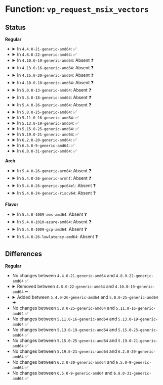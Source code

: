 # Function: <code>vp_request_msix_vectors</code>

## Status
<b>Regular</b>
<ul>
<li>
<details>
<summary>In <code>4.4.0-21-generic-amd64</code>: ✅</summary>

```c
int vp_request_msix_vectors(struct virtio_device * vdev, int nvectors, bool per_vq_vectors)
```

```json
{
  "name": "vp_request_msix_vectors",
  "collision_type": "Unique Static",
  "inline_type": "No",
  "funcs": [
    {
      "addr": 18446744071583835744,
      "name": "vp_request_msix_vectors",
      "external": false,
      "loc": "drivers/virtio/virtio_pci_common.c:140",
      "file": "drivers/virtio/virtio_pci_common.c",
      "inline": "seen, unknown",
      "caller_inline": [],
      "caller_func": [
        "drivers/virtio/virtio_pci_common.c:vp_try_to_find_vqs",
        "drivers/virtio/virtio_pci_common.c:vp_try_to_find_vqs",
        "drivers/virtio/virtio_pci_common.c:vp_try_to_find_vqs"
      ]
    }
  ],
  "symbols": [
    {
      "addr": 18446744071583835744,
      "name": "vp_request_msix_vectors",
      "section": ".text",
      "bind": "STB_LOCAL",
      "size": 517
    }
  ]
}
```
</details>
</li>
<li>
<details>
<summary>In <code>4.8.0-22-generic-amd64</code>: ✅</summary>

```c
int vp_request_msix_vectors(struct virtio_device * vdev, int nvectors, bool per_vq_vectors)
```

```json
{
  "name": "vp_request_msix_vectors",
  "collision_type": "Unique Static",
  "inline_type": "No",
  "funcs": [
    {
      "addr": 18446744071584164832,
      "name": "vp_request_msix_vectors",
      "external": false,
      "loc": "drivers/virtio/virtio_pci_common.c:140",
      "file": "drivers/virtio/virtio_pci_common.c",
      "inline": "seen, unknown",
      "caller_inline": [],
      "caller_func": [
        "drivers/virtio/virtio_pci_common.c:vp_try_to_find_vqs",
        "drivers/virtio/virtio_pci_common.c:vp_try_to_find_vqs",
        "drivers/virtio/virtio_pci_common.c:vp_try_to_find_vqs"
      ]
    }
  ],
  "symbols": [
    {
      "addr": 18446744071584164832,
      "name": "vp_request_msix_vectors",
      "section": ".text",
      "bind": "STB_LOCAL",
      "size": 511
    }
  ]
}
```
</details>
</li>
<li>
<details>
<summary>In <code>4.10.0-19-generic-amd64</code>: Absent ❓</summary>

```json
{
  "name": "vp_request_msix_vectors",
  "collision_type": "Unique Static",
  "inline_type": "Full",
  "funcs": [
    {
      "addr": 18446744071584347003,
      "name": "vp_request_msix_vectors",
      "external": false,
      "loc": "drivers/virtio/virtio_pci_common.c:105",
      "file": "drivers/virtio/virtio_pci_common.c",
      "inline": "not declared, inlined",
      "caller_inline": [
        "drivers/virtio/virtio_pci_common.c:vp_find_vqs_msix"
      ],
      "caller_func": []
    }
  ],
  "symbols": []
}
```
</details>
</li>
<li>
<details>
<summary>In <code>4.13.0-16-generic-amd64</code>: Absent ❓</summary>

```json
{
  "name": "vp_request_msix_vectors",
  "collision_type": "Unique Static",
  "inline_type": "Full",
  "funcs": [
    {
      "addr": 18446744071584428290,
      "name": "vp_request_msix_vectors",
      "external": false,
      "loc": "drivers/virtio/virtio_pci_common.c:105",
      "file": "drivers/virtio/virtio_pci_common.c",
      "inline": "not declared, inlined",
      "caller_inline": [
        "drivers/virtio/virtio_pci_common.c:vp_find_vqs_msix"
      ],
      "caller_func": []
    }
  ],
  "symbols": []
}
```
</details>
</li>
<li>
<details>
<summary>In <code>4.15.0-20-generic-amd64</code>: Absent ❓</summary>

```json
{
  "name": "vp_request_msix_vectors",
  "collision_type": "Unique Static",
  "inline_type": "Full",
  "funcs": [
    {
      "addr": 18446744071584836226,
      "name": "vp_request_msix_vectors",
      "external": false,
      "loc": "drivers/virtio/virtio_pci_common.c:105",
      "file": "drivers/virtio/virtio_pci_common.c",
      "inline": "not declared, inlined",
      "caller_inline": [
        "drivers/virtio/virtio_pci_common.c:vp_find_vqs_msix"
      ],
      "caller_func": []
    }
  ],
  "symbols": []
}
```
</details>
</li>
<li>
<details>
<summary>In <code>4.18.0-10-generic-amd64</code>: Absent ❓</summary>

```json
{
  "name": "vp_request_msix_vectors",
  "collision_type": "Unique Static",
  "inline_type": "Full",
  "funcs": [
    {
      "addr": 18446744071585066749,
      "name": "vp_request_msix_vectors",
      "external": false,
      "loc": "drivers/virtio/virtio_pci_common.c:105",
      "file": "drivers/virtio/virtio_pci_common.c",
      "inline": "not declared, inlined",
      "caller_inline": [
        "drivers/virtio/virtio_pci_common.c:vp_find_vqs_msix"
      ],
      "caller_func": []
    }
  ],
  "symbols": []
}
```
</details>
</li>
<li>
<details>
<summary>In <code>5.0.0-13-generic-amd64</code>: Absent ❓</summary>

```json
{
  "name": "vp_request_msix_vectors",
  "collision_type": "Unique Static",
  "inline_type": "Full",
  "funcs": [
    {
      "addr": 18446744071585175037,
      "name": "vp_request_msix_vectors",
      "external": false,
      "loc": "drivers/virtio/virtio_pci_common.c:105",
      "file": "drivers/virtio/virtio_pci_common.c",
      "inline": "not declared, inlined",
      "caller_inline": [
        "drivers/virtio/virtio_pci_common.c:vp_find_vqs_msix"
      ],
      "caller_func": []
    }
  ],
  "symbols": []
}
```
</details>
</li>
<li>
<details>
<summary>In <code>5.3.0-18-generic-amd64</code>: Absent ❓</summary>

```json
{
  "name": "vp_request_msix_vectors",
  "collision_type": "Unique Static",
  "inline_type": "Full",
  "funcs": [
    {
      "addr": 18446744071585387651,
      "name": "vp_request_msix_vectors",
      "external": false,
      "loc": "drivers/virtio/virtio_pci_common.c:102",
      "file": "drivers/virtio/virtio_pci_common.c",
      "inline": "not declared, inlined",
      "caller_inline": [
        "drivers/virtio/virtio_pci_common.c:vp_find_vqs_msix"
      ],
      "caller_func": []
    }
  ],
  "symbols": []
}
```
</details>
</li>
<li>
<details>
<summary>In <code>5.4.0-26-generic-amd64</code>: Absent ❓</summary>

```json
{
  "name": "vp_request_msix_vectors",
  "collision_type": "Unique Static",
  "inline_type": "Full",
  "funcs": [
    {
      "addr": 18446744071585528163,
      "name": "vp_request_msix_vectors",
      "external": false,
      "loc": "drivers/virtio/virtio_pci_common.c:102",
      "file": "drivers/virtio/virtio_pci_common.c",
      "inline": "not declared, inlined",
      "caller_inline": [
        "drivers/virtio/virtio_pci_common.c:vp_find_vqs_msix"
      ],
      "caller_func": []
    }
  ],
  "symbols": []
}
```
</details>
</li>
<li>
<details>
<summary>In <code>5.8.0-25-generic-amd64</code>: ✅</summary>

```c
int vp_request_msix_vectors(struct virtio_device * vdev, int nvectors, bool per_vq_vectors, struct irq_affinity * desc)
```

```json
{
  "name": "vp_request_msix_vectors",
  "collision_type": "Unique Static",
  "inline_type": "No",
  "funcs": [
    {
      "addr": 18446744071586244320,
      "name": "vp_request_msix_vectors",
      "external": false,
      "loc": "drivers/virtio/virtio_pci_common.c:102",
      "file": "drivers/virtio/virtio_pci_common.c",
      "inline": "seen, unknown",
      "caller_inline": [],
      "caller_func": [
        "drivers/virtio/virtio_pci_common.c:vp_find_vqs_msix",
        "drivers/virtio/virtio_pci_common.c:vp_find_vqs_msix",
        "drivers/virtio/virtio_pci_common.c:vp_find_vqs_msix"
      ]
    }
  ],
  "symbols": [
    {
      "addr": 18446744071586244320,
      "name": "vp_request_msix_vectors",
      "section": ".text",
      "bind": "STB_LOCAL",
      "size": 594
    }
  ]
}
```
</details>
</li>
<li>
<details>
<summary>In <code>5.11.0-16-generic-amd64</code>: ✅</summary>

```c
int vp_request_msix_vectors(struct virtio_device * vdev, int nvectors, bool per_vq_vectors, struct irq_affinity * desc)
```

```json
{
  "name": "vp_request_msix_vectors",
  "collision_type": "Unique Static",
  "inline_type": "No",
  "funcs": [
    {
      "addr": 18446744071586362544,
      "name": "vp_request_msix_vectors",
      "external": false,
      "loc": "drivers/virtio/virtio_pci_common.c:102",
      "file": "drivers/virtio/virtio_pci_common.c",
      "inline": "seen, unknown",
      "caller_inline": [],
      "caller_func": [
        "drivers/virtio/virtio_pci_common.c:vp_find_vqs_msix",
        "drivers/virtio/virtio_pci_common.c:vp_find_vqs_msix",
        "drivers/virtio/virtio_pci_common.c:vp_find_vqs_msix"
      ]
    }
  ],
  "symbols": [
    {
      "addr": 18446744071586362544,
      "name": "vp_request_msix_vectors",
      "section": ".text",
      "bind": "STB_LOCAL",
      "size": 594
    }
  ]
}
```
</details>
</li>
<li>
<details>
<summary>In <code>5.13.0-19-generic-amd64</code>: ✅</summary>

```c
int vp_request_msix_vectors(struct virtio_device * vdev, int nvectors, bool per_vq_vectors, struct irq_affinity * desc)
```

```json
{
  "name": "vp_request_msix_vectors",
  "collision_type": "Unique Static",
  "inline_type": "No",
  "funcs": [
    {
      "addr": 18446744071586247232,
      "name": "vp_request_msix_vectors",
      "external": false,
      "loc": "drivers/virtio/virtio_pci_common.c:102",
      "file": "drivers/virtio/virtio_pci_common.c",
      "inline": "seen, unknown",
      "caller_inline": [],
      "caller_func": [
        "drivers/virtio/virtio_pci_common.c:vp_find_vqs_msix",
        "drivers/virtio/virtio_pci_common.c:vp_find_vqs_msix",
        "drivers/virtio/virtio_pci_common.c:vp_find_vqs_msix"
      ]
    }
  ],
  "symbols": [
    {
      "addr": 18446744071586247232,
      "name": "vp_request_msix_vectors",
      "section": ".text",
      "bind": "STB_LOCAL",
      "size": 594
    }
  ]
}
```
</details>
</li>
<li>
<details>
<summary>In <code>5.15.0-25-generic-amd64</code>: ✅</summary>

```c
int vp_request_msix_vectors(struct virtio_device * vdev, int nvectors, bool per_vq_vectors, struct irq_affinity * desc)
```

```json
{
  "name": "vp_request_msix_vectors",
  "collision_type": "Unique Static",
  "inline_type": "No",
  "funcs": [
    {
      "addr": 18446744071586757504,
      "name": "vp_request_msix_vectors",
      "external": false,
      "loc": "drivers/virtio/virtio_pci_common.c:102",
      "file": "drivers/virtio/virtio_pci_common.c",
      "inline": "seen, unknown",
      "caller_inline": [],
      "caller_func": [
        "drivers/virtio/virtio_pci_common.c:vp_find_vqs_msix",
        "drivers/virtio/virtio_pci_common.c:vp_find_vqs_msix",
        "drivers/virtio/virtio_pci_common.c:vp_find_vqs_msix"
      ]
    }
  ],
  "symbols": [
    {
      "addr": 18446744071586757504,
      "name": "vp_request_msix_vectors",
      "section": ".text",
      "bind": "STB_LOCAL",
      "size": 594
    }
  ]
}
```
</details>
</li>
<li>
<details>
<summary>In <code>5.19.0-21-generic-amd64</code>: ✅</summary>

```c
int vp_request_msix_vectors(struct virtio_device * vdev, int nvectors, bool per_vq_vectors, struct irq_affinity * desc)
```

```json
{
  "name": "vp_request_msix_vectors",
  "collision_type": "Unique Static",
  "inline_type": "No",
  "funcs": [
    {
      "addr": 18446744071588034416,
      "name": "vp_request_msix_vectors",
      "external": false,
      "loc": "drivers/virtio/virtio_pci_common.c:102",
      "file": "drivers/virtio/virtio_pci_common.c",
      "inline": "seen, unknown",
      "caller_inline": [],
      "caller_func": [
        "drivers/virtio/virtio_pci_common.c:vp_find_vqs_msix",
        "drivers/virtio/virtio_pci_common.c:vp_find_vqs_msix",
        "drivers/virtio/virtio_pci_common.c:vp_find_vqs_msix"
      ]
    }
  ],
  "symbols": [
    {
      "addr": 18446744071588034416,
      "name": "vp_request_msix_vectors",
      "section": ".text",
      "bind": "STB_LOCAL",
      "size": 602
    }
  ]
}
```
</details>
</li>
<li>
<details>
<summary>In <code>6.2.0-20-generic-amd64</code>: ✅</summary>

```c
int vp_request_msix_vectors(struct virtio_device * vdev, int nvectors, bool per_vq_vectors, struct irq_affinity * desc)
```

```json
{
  "name": "vp_request_msix_vectors",
  "collision_type": "Unique Static",
  "inline_type": "No",
  "funcs": [
    {
      "addr": 18446744071589412304,
      "name": "vp_request_msix_vectors",
      "external": false,
      "loc": "drivers/virtio/virtio_pci_common.c:102",
      "file": "drivers/virtio/virtio_pci_common.c",
      "inline": "seen, unknown",
      "caller_inline": [],
      "caller_func": [
        "drivers/virtio/virtio_pci_common.c:vp_find_vqs_msix",
        "drivers/virtio/virtio_pci_common.c:vp_find_vqs_msix",
        "drivers/virtio/virtio_pci_common.c:vp_find_vqs_msix"
      ]
    }
  ],
  "symbols": [
    {
      "addr": 18446744071589412304,
      "name": "vp_request_msix_vectors",
      "section": ".text",
      "bind": "STB_LOCAL",
      "size": 607
    }
  ]
}
```
</details>
</li>
<li>
<details>
<summary>In <code>6.5.0-9-generic-amd64</code>: ✅</summary>

```c
int vp_request_msix_vectors(struct virtio_device * vdev, int nvectors, bool per_vq_vectors, struct irq_affinity * desc)
```

```json
{
  "name": "vp_request_msix_vectors",
  "collision_type": "Unique Static",
  "inline_type": "No",
  "funcs": [
    {
      "addr": 18446744071589711392,
      "name": "vp_request_msix_vectors",
      "external": false,
      "loc": "drivers/virtio/virtio_pci_common.c:102",
      "file": "drivers/virtio/virtio_pci_common.c",
      "inline": "seen, unknown",
      "caller_inline": [],
      "caller_func": [
        "drivers/virtio/virtio_pci_common.c:vp_find_vqs_msix",
        "drivers/virtio/virtio_pci_common.c:vp_find_vqs_msix",
        "drivers/virtio/virtio_pci_common.c:vp_find_vqs_msix"
      ]
    }
  ],
  "symbols": [
    {
      "addr": 18446744071589711392,
      "name": "vp_request_msix_vectors",
      "section": ".text",
      "bind": "STB_LOCAL",
      "size": 607
    }
  ]
}
```
</details>
</li>
<li>
<details>
<summary>In <code>6.8.0-31-generic-amd64</code>: ✅</summary>

```c
int vp_request_msix_vectors(struct virtio_device * vdev, int nvectors, bool per_vq_vectors, struct irq_affinity * desc)
```

```json
{
  "name": "vp_request_msix_vectors",
  "collision_type": "Unique Static",
  "inline_type": "No",
  "funcs": [
    {
      "addr": 18446744071590047168,
      "name": "vp_request_msix_vectors",
      "external": false,
      "loc": "drivers/virtio/virtio_pci_common.c:102",
      "file": "drivers/virtio/virtio_pci_common.c",
      "inline": "seen, unknown",
      "caller_inline": [],
      "caller_func": [
        "drivers/virtio/virtio_pci_common.c:vp_find_vqs_msix",
        "drivers/virtio/virtio_pci_common.c:vp_find_vqs_msix",
        "drivers/virtio/virtio_pci_common.c:vp_find_vqs_msix"
      ]
    }
  ],
  "symbols": [
    {
      "addr": 18446744071590047168,
      "name": "vp_request_msix_vectors",
      "section": ".text",
      "bind": "STB_LOCAL",
      "size": 607
    }
  ]
}
```
</details>
</li>
</ul>
<b>Arch</b>
<ul>
<li>
<details>
<summary>In <code>5.4.0-26-generic-arm64</code>: Absent ❓</summary>

```json
{
  "name": "vp_request_msix_vectors",
  "collision_type": "Unique Static",
  "inline_type": "Full",
  "funcs": [
    {
      "addr": 18446603336498186376,
      "name": "vp_request_msix_vectors",
      "external": false,
      "loc": "drivers/virtio/virtio_pci_common.c:102",
      "file": "drivers/virtio/virtio_pci_common.c",
      "inline": "not declared, inlined",
      "caller_inline": [
        "drivers/virtio/virtio_pci_common.c:vp_find_vqs_msix"
      ],
      "caller_func": []
    }
  ],
  "symbols": []
}
```
</details>
</li>
<li>
<details>
<summary>In <code>5.4.0-26-generic-armhf</code>: Absent ❓</summary>

```json
{
  "name": "vp_request_msix_vectors",
  "collision_type": "Unique Static",
  "inline_type": "Full",
  "funcs": [
    {
      "addr": 3230950728,
      "name": "vp_request_msix_vectors",
      "external": false,
      "loc": "drivers/virtio/virtio_pci_common.c:102",
      "file": "drivers/virtio/virtio_pci_common.c",
      "inline": "not declared, inlined",
      "caller_inline": [
        "drivers/virtio/virtio_pci_common.c:vp_find_vqs_msix"
      ],
      "caller_func": []
    }
  ],
  "symbols": []
}
```
</details>
</li>
<li>
<details>
<summary>In <code>5.4.0-26-generic-ppc64el</code>: Absent ❓</summary>

```json
{
  "name": "vp_request_msix_vectors",
  "collision_type": "Unique Static",
  "inline_type": "Full",
  "funcs": [
    {
      "addr": 13835058055291424200,
      "name": "vp_request_msix_vectors",
      "external": false,
      "loc": "drivers/virtio/virtio_pci_common.c:102",
      "file": "drivers/virtio/virtio_pci_common.c",
      "inline": "not declared, inlined",
      "caller_inline": [
        "drivers/virtio/virtio_pci_common.c:vp_find_vqs_msix"
      ],
      "caller_func": []
    }
  ],
  "symbols": []
}
```
</details>
</li>
<li>
<details>
<summary>In <code>5.4.0-24-generic-riscv64</code>: Absent ❓</summary>

```json
{
  "name": "vp_request_msix_vectors",
  "collision_type": "Unique Static",
  "inline_type": "Full",
  "funcs": [
    {
      "addr": 18446743936275967122,
      "name": "vp_request_msix_vectors",
      "external": false,
      "loc": "drivers/virtio/virtio_pci_common.c:102",
      "file": "drivers/virtio/virtio_pci_common.c",
      "inline": "not declared, inlined",
      "caller_inline": [
        "drivers/virtio/virtio_pci_common.c:vp_find_vqs_msix"
      ],
      "caller_func": []
    }
  ],
  "symbols": []
}
```
</details>
</li>
</ul>
<b>Flavor</b>
<ul>
<li>
<details>
<summary>In <code>5.4.0-1009-aws-amd64</code>: Absent ❓</summary>

```json
{
  "name": "vp_request_msix_vectors",
  "collision_type": "Unique Static",
  "inline_type": "Full",
  "funcs": [
    {
      "addr": 18446744071585290195,
      "name": "vp_request_msix_vectors",
      "external": false,
      "loc": "drivers/virtio/virtio_pci_common.c:102",
      "file": "drivers/virtio/virtio_pci_common.c",
      "inline": "not declared, inlined",
      "caller_inline": [
        "drivers/virtio/virtio_pci_common.c:vp_find_vqs_msix"
      ],
      "caller_func": []
    }
  ],
  "symbols": []
}
```
</details>
</li>
<li>
<details>
<summary>In <code>5.4.0-1010-azure-amd64</code>: Absent ❓</summary>

```json
{
  "name": "vp_request_msix_vectors",
  "collision_type": "Unique Static",
  "inline_type": "Full",
  "funcs": [
    {
      "addr": 18446744071585242707,
      "name": "vp_request_msix_vectors",
      "external": false,
      "loc": "drivers/virtio/virtio_pci_common.c:102",
      "file": "drivers/virtio/virtio_pci_common.c",
      "inline": "not declared, inlined",
      "caller_inline": [
        "drivers/virtio/virtio_pci_common.c:vp_find_vqs_msix"
      ],
      "caller_func": []
    }
  ],
  "symbols": []
}
```
</details>
</li>
<li>
<details>
<summary>In <code>5.4.0-1009-gcp-amd64</code>: Absent ❓</summary>

```json
{
  "name": "vp_request_msix_vectors",
  "collision_type": "Unique Static",
  "inline_type": "Full",
  "funcs": [
    {
      "addr": 18446744071585478563,
      "name": "vp_request_msix_vectors",
      "external": false,
      "loc": "drivers/virtio/virtio_pci_common.c:102",
      "file": "drivers/virtio/virtio_pci_common.c",
      "inline": "not declared, inlined",
      "caller_inline": [
        "drivers/virtio/virtio_pci_common.c:vp_find_vqs_msix"
      ],
      "caller_func": []
    }
  ],
  "symbols": []
}
```
</details>
</li>
<li>
<details>
<summary>In <code>5.4.0-26-lowlatency-amd64</code>: Absent ❓</summary>

```json
{
  "name": "vp_request_msix_vectors",
  "collision_type": "Unique Static",
  "inline_type": "Full",
  "funcs": [
    {
      "addr": 18446744071585586739,
      "name": "vp_request_msix_vectors",
      "external": false,
      "loc": "drivers/virtio/virtio_pci_common.c:102",
      "file": "drivers/virtio/virtio_pci_common.c",
      "inline": "not declared, inlined",
      "caller_inline": [
        "drivers/virtio/virtio_pci_common.c:vp_find_vqs_msix"
      ],
      "caller_func": []
    }
  ],
  "symbols": []
}
```
</details>
</li>
</ul>

## Differences
<b>Regular</b>
<ul>
<li>
No changes between <code>4.4.0-21-generic-amd64</code> and <code>4.8.0-22-generic-amd64</code> ✅
</li>
<li>
<details>
<summary>Removed between <code>4.8.0-22-generic-amd64</code> and <code>4.10.0-19-generic-amd64</code> ➖</summary>

```c
int vp_request_msix_vectors(struct virtio_device * vdev, int nvectors, bool per_vq_vectors)
```
</details>
</li>
<li>
<details>
<summary>Added between <code>5.4.0-26-generic-amd64</code> and <code>5.8.0-25-generic-amd64</code> ➕</summary>

```c
int vp_request_msix_vectors(struct virtio_device * vdev, int nvectors, bool per_vq_vectors, struct irq_affinity * desc)
```
</details>
</li>
<li>
No changes between <code>5.8.0-25-generic-amd64</code> and <code>5.11.0-16-generic-amd64</code> ✅
</li>
<li>
No changes between <code>5.11.0-16-generic-amd64</code> and <code>5.13.0-19-generic-amd64</code> ✅
</li>
<li>
No changes between <code>5.13.0-19-generic-amd64</code> and <code>5.15.0-25-generic-amd64</code> ✅
</li>
<li>
No changes between <code>5.15.0-25-generic-amd64</code> and <code>5.19.0-21-generic-amd64</code> ✅
</li>
<li>
No changes between <code>5.19.0-21-generic-amd64</code> and <code>6.2.0-20-generic-amd64</code> ✅
</li>
<li>
No changes between <code>6.2.0-20-generic-amd64</code> and <code>6.5.0-9-generic-amd64</code> ✅
</li>
<li>
No changes between <code>6.5.0-9-generic-amd64</code> and <code>6.8.0-31-generic-amd64</code> ✅
</li>
</ul>
